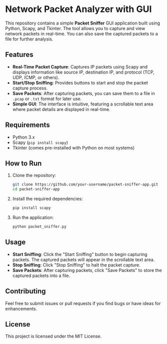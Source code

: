 # Network Packet Analyzer with GUI

This repository contains a simple **Packet Sniffer** GUI application built using Python, Scapy, and Tkinter. The tool allows you to capture and view network packets in real-time. You can also save the captured packets to a file for further analysis.

## Features

- **Real-Time Packet Capture**: Captures IP packets using Scapy and displays information like source IP, destination IP, and protocol (TCP, UDP, ICMP, or others).
- **Start/Stop Sniffing**: Provides buttons to start and stop the packet capture process.
- **Save Packets**: After capturing packets, you can save them to a file in `.pcap` or `.txt` format for later use.
- **Simple GUI**: The interface is intuitive, featuring a scrollable text area where packet details are displayed in real-time.

## Requirements

- Python 3.x
- Scapy (`pip install scapy`)
- Tkinter (comes pre-installed with Python on most systems)

## How to Run

1. Clone the repository:
   ```bash
   git clone https://github.com/your-username/packet-sniffer-app.git
   cd packet-sniffer-app
   ```

2. Install the required dependencies:
   ```bash
   pip install scapy
   ```

3. Run the application:
   ```bash
   python packet_sniffer.py
   ```

## Usage

- **Start Sniffing**: Click the "Start Sniffing" button to begin capturing packets. The captured packets will appear in the scrollable text area.
- **Stop Sniffing**: Click "Stop Sniffing" to halt the packet capture.
- **Save Packets**: After capturing packets, click "Save Packets" to store the captured packets into a file.

## Contributing

Feel free to submit issues or pull requests if you find bugs or have ideas for enhancements.

## License

This project is licensed under the MIT License.
